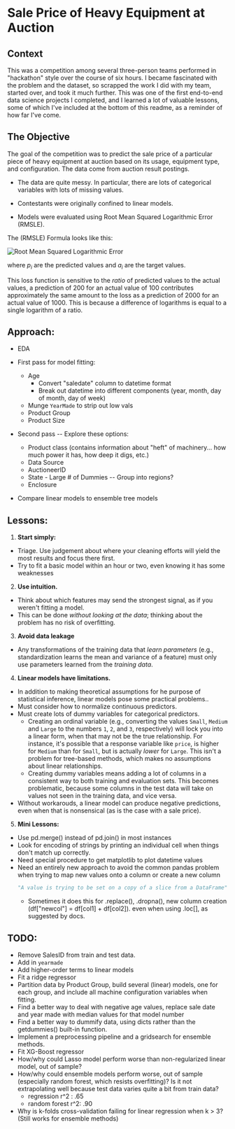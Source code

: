 # Sale Price of Heavy Equipment at Auction
## Context
This was a competition among several three-person teams performed in "hackathon" style over the course of six hours. I became fascinated with the problem and the dataset, so scrapped the work I did with my team, started over, and took it much further. This was one of the first end-to-end data science projects I completed, and I learned a lot of valuable lessons, some of which I've included at the bottom of this readme, as a reminder of how far I've come.

## The Objective

The goal of the competition was to predict the sale price of a particular piece of heavy equipment at auction based on its usage, equipment type, and configuration.  The data come from auction result postings.


* The data are quite messy. In particular, there are lots of categorical variables with lots of missing values.

* Contestants were originally confined to linear models.

* Models were evaluated using Root Mean Squared Logarithmic Error (RMSLE).

The (RMSLE) Formula looks like this:

![Root Mean Squared Logarithmic Error](images/rmsle.png)

where *p<sub>i</sub>* are the predicted values and *a<sub>i</sub>* are the target values.

This loss function is sensitive to the *ratio* of predicted values to the actual values, a prediction of 200 for an actual value of 100 contributes approximately the same amount to the loss as a prediction of 2000 for an actual value of 1000.  This is because  a difference of logarithms is equal to a single logarithm of a ratio.


## Approach:  
* EDA
* First pass for model fitting:
  * Age
    * Convert "saledate" column to datetime format
    * Break out datetime into different components (year, month, day of month, day of week)
   * Munge `YearMade` to strip out low vals
   * Product Group
   * Product Size

* Second pass -- Explore these options:
   * Product class (contains information about "heft" of machinery... how much power it has, how deep it digs, etc.)
   * Data Source
   * AuctioneerID
   * State - Large # of Dummies -- Group into regions?
   * Enclosure

* Compare linear models to ensemble tree models


## Lessons:


1. **Start simply:**
  * Triage. Use judgement about where your cleaning efforts will yield the most results and focus there first.
  * Try to fit a basic model within an hour or two, even knowing it has some weaknesses

2. **Use intuition.**
 - Think about which features may send the strongest signal, as if you weren't fitting a model.
 - This can be done *without looking at the data*; thinking about the problem has no risk of overfitting.

3. **Avoid data leakage**
  - Any transformations of the training data that *learn parameters* (e.g., standardization learns the mean and variance of a feature) must only use parameters learned from the *training data*.

4. **Linear models have limitations.**
  - In addition to making theoretical assumptions for he purpose of statistical inference, linear models pose some practical problems..
  - Must consider how to normalize continuous predictors.
  - Must create lots of dummy variables for categorical predictors.
    - Creating an ordinal variable (e.g., converting the values `Small`, `Medium` and `Large` to the numbers `1`, `2`, and `3`, respectively) will lock you into a linear form, when that may not be the true relationship. For instance, it's possible that a response variable like `price`, is higher for `Medium` than for `Small`, but is actually *lower* for `Large`. This isn't a problem for tree-based methods, which makes no assumptions about linear relationships.
    - Creating dummy variables means adding a lot of columns in a consistent way to both training and evaluation sets. This becomes problematic, because some columns in the test data will take on values not seen in the training data, and vice versa.
  - Without workarouds, a linear model can produce negative predictions, even when that is nonsensical (as is the case with a sale price).


5. **Mini Lessons:**
  - Use pd.merge() instead of pd.join() in most instances
  - Look for encoding of strings by printing an individual cell when things don't match up correctly.
  - Need special procedure to get matplotlib to plot datetime values
  - Need an entirely new approach to avoid the common pandas problem  when trying to map new values onto a column or create a new column
    ```python
    "A value is trying to be set on a copy of a slice from a DataFrame"
    ```
    - Sometimes it does this for .replace(), .dropna(), new column creation (df["newcol"] = df[col1] + df[col2]). even when using .loc[], as suggested by docs.


## TODO:
* Remove SalesID from train and test data.
* Add in `yearmade`
* Add higher-order terms to linear models
* Fit a ridge regressor
* Partition data by Product Group, build several (linear) models, one for each group, and include all machine configuration variables when fitting.
* Find a better way to deal with negative age values, replace sale date and year made with median values for that model number
* Find a better way to dummify data, using dicts rather than the getdummies() built-in function.
* Implement a preprocessing pipeline and a gridsearch for ensemble methods.
* Fit XG-Boost regressor
* How/why could Lasso model perform worse than non-regularized linear model, out of sample?
* How/why could ensemble models perform worse, out of sample (especially random forest, which resists overfitting)? Is it not extrapolating well because test data varies quite a bit from train data?
  * regression r^2 : .65
  * random forest r^2: .90
* Why is k-folds cross-validation failing for linear regression when k > 3? (Still works for ensemble methods)
